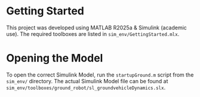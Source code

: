 # Getting Started
This project was developed using MATLAB R2025a & Simulink (academic use). The required toolboxes are listed in `sim_env/GettingStarted.mlx`.

# Opening the Model
To open the correct Simulink Model, run the `startupGround.m` script from the `sim_env/` directory. The actual Simulink Model file can be found at `sim_env/toolboxes/ground_robot/sl_groundvehicleDynamics.slx`.

